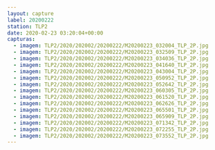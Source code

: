 ```yaml
---
layout: capture
label: 20200222
station: TLP2
date: 2020-02-23 03:20:04+00:00
capturas:
  - imagem: TLP2/2020/202002/20200222/M20200223_032004_TLP_2P.jpg
  - imagem: TLP2/2020/202002/20200222/M20200223_032509_TLP_2P.jpg
  - imagem: TLP2/2020/202002/20200222/M20200223_034036_TLP_2P.jpg
  - imagem: TLP2/2020/202002/20200222/M20200223_041640_TLP_2P.jpg
  - imagem: TLP2/2020/202002/20200222/M20200223_043004_TLP_2P.jpg
  - imagem: TLP2/2020/202002/20200222/M20200223_050952_TLP_2P.jpg
  - imagem: TLP2/2020/202002/20200222/M20200223_052642_TLP_2P.jpg
  - imagem: TLP2/2020/202002/20200222/M20200223_060305_TLP_2P.jpg
  - imagem: TLP2/2020/202002/20200222/M20200223_061520_TLP_2P.jpg
  - imagem: TLP2/2020/202002/20200222/M20200223_062626_TLP_2P.jpg
  - imagem: TLP2/2020/202002/20200222/M20200223_065501_TLP_2P.jpg
  - imagem: TLP2/2020/202002/20200222/M20200223_065909_TLP_2P.jpg
  - imagem: TLP2/2020/202002/20200222/M20200223_071342_TLP_2P.jpg
  - imagem: TLP2/2020/202002/20200222/M20200223_072255_TLP_2P.jpg
  - imagem: TLP2/2020/202002/20200222/M20200223_073552_TLP_2P.jpg
---
```

